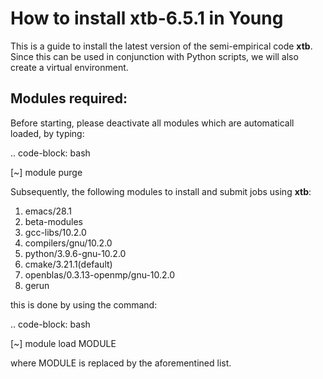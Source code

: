 How to install xtb-6.5.1 in Young
=================================

This is a guide to install the latest version of the semi-empirical code **xtb**. Since this can be used in conjunction with Python scripts, we will
also create a virtual environment. 


Modules required:
------------------
Before starting, please deactivate all modules which are automaticall loaded, by typing:

.. code-block: bash

   [~] module purge

Subsequently, the following modules to install and submit jobs using **xtb**:

 1. emacs/28.1   
 2. beta-modules   
 3. gcc-libs/10.2.0   
 4. compilers/gnu/10.2.0   
 5. python/3.9.6-gnu-10.2.0   
 6. cmake/3.21.1(default)   
 7. openblas/0.3.13-openmp/gnu-10.2.0
 8. gerun

this is done by using the command:

.. code-block:  bash

   [~] module load MODULE
   
where MODULE is replaced by the aforementined list.
